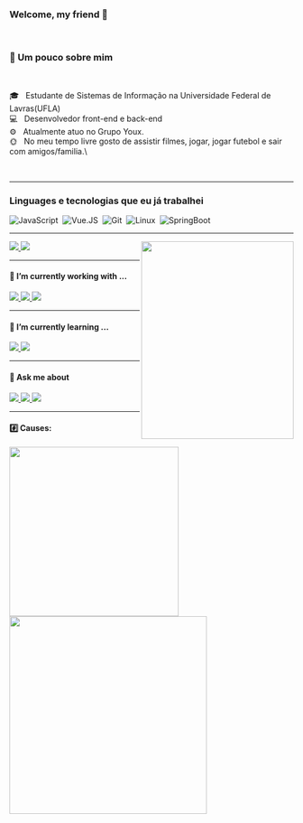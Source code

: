 ### Welcome, my friend 👋
<br />

### 👔 Um pouco sobre mim

<br />

🎓 &nbsp; Estudante de Sistemas de Informação na Universidade Federal de Lavras(UFLA)\
💻 &nbsp; Desenvolvedor front-end e back-end\
⚙ &nbsp; Atualmente atuo no Grupo Youx.\
🌞 &nbsp; No meu tempo livre gosto de assistir filmes, jogar, jogar futebol e sair com amigos/familia.\

<br />


---

### Linguages e tecnologias que eu já trabalhei

![JavaScript](https://img.shields.io/badge/-Javascript-252525?style=for-the-badge&logo=javascript)&nbsp;
![Vue.JS](https://img.shields.io/badge/-Vue.js-252525?style=for-the-badge&logo=vue.js)&nbsp;
![Git](https://img.shields.io/badge/-Git-252525?style=for-the-badge&logo=git)&nbsp;
![Linux](https://img.shields.io/badge/-Linux-252525?style=for-the-badge&logo=linux)&nbsp;
![SpringBoot](https://img.shields.io/badge/Spring-6DB33F?style=for-the-badge&logo=spring&logoColor=white)&nbsp;

---

<a></a>

<a href="https://www.linkedin.com/in/gabriel-fernandes-silva-vieira-033184193/" align="right">
  <img src="https://github.com/gabrielvieira3/gabrielvieira3/blob/main/octocat-1658253635059.png" width="270" height="350" align="right">
</a>

<a href="https://www.instagram.com/fernandes.gbiel/" align="center">
 <img src="https://img.shields.io/badge/Instagram-E4405F?style=for-the-badge&logo=instagram&logoColor=white" />
</a>

<a href="https://www.linkedin.com/in/gabriel-fernandes-silva-vieira-033184193/" align="right">
 <img src="https://img.shields.io/badge/LinkedIn-0077B5?style=for-the-badge&logo=linkedin&logoColor=white" />
</a>

---

#### 🔭 I’m currently working with ...
<a href="https://www.linkedin.com/in/gabriel-fernandes-silva-vieira-033184193/" align="right">
 <img src="https://img.shields.io/badge/Spring-6DB33F?style=for-the-badge&logo=spring&logoColor=white" />
</a>
<a href="https://www.linkedin.com/in/gabriel-fernandes-silva-vieira-033184193/" align="right">
 <img src="https://img.shields.io/badge/Vue.js-35495E?style=for-the-badge&logo=vuedotjs&logoColor=4FC08D" />
</a>
<a href="https://www.linkedin.com/in/gabriel-fernandes-silva-vieira-033184193/" align="right">
 <img src="https://img.shields.io/badge/Pug-A86454?style=for-the-badge&logo=pug&logoColor=white" />
</a>

---

#### 🌱 I’m currently learning ...
<a href="https://www.linkedin.com/in/gabriel-fernandes-silva-vieira-033184193/" align="right">
 <img src="https://img.shields.io/badge/Vue.js-35495E?style=for-the-badge&logo=vuedotjs&logoColor=4FC08D" />
</a>
<a href="https://www.linkedin.com/in/gabriel-fernandes-silva-vieira-033184193/" align="right">
 <img src="https://img.shields.io/badge/Pug-A86454?style=for-the-badge&logo=pug&logoColor=white" />
</a>

---

#### 💬 Ask me about 
<a href="https://www.linkedin.com/in/gabriel-fernandes-silva-vieira-033184193/" align="right">
 <img src="https://img.shields.io/badge/Spring-6DB33F?style=for-the-badge&logo=spring&logoColor=white" />
</a>
<a href="https://www.linkedin.com/in/gabriel-fernandes-silva-vieira-033184193/" align="right">
 <img src="https://img.shields.io/badge/PostgreSQL-316192?style=for-the-badge&logo=postgresql&logoColor=white" />
</a>
<a href="https://www.linkedin.com/in/gabriel-fernandes-silva-vieira-033184193/" align="right">
 <img src="https://img.shields.io/badge/CSS3-1572B6?style=for-the-badge&logo=css3&logoColor=white" />
</a>

---

#### :hash: Causes:

<a href="https://github.com/anuraghazra/convoychat">
  <img align="left" width="300" src="https://github-readme-stats.vercel.app/api/top-langs/?username=gabrielvieira3&layout=compact&theme=dark" />
</a>

<a href="https://github.com/anuraghazra/convoychat">
  <img align="left" width="350" src="https://github-readme-streak-stats.herokuapp.com/?user=gabrielvieira3&theme=dark" />
</a>
